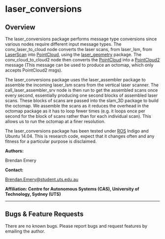 # laser_conversions 

## Overview

The laser_conversions package performs message type conversions since various nodes require
different input message types. The conv_laser_to_cloud node converts the laser scans, from
laser_lsm, from [LaserScan](http://docs.ros.org/api/sensor_msgs/html/msg/LaserScan.html) into
[PointCloud], using the [laser_geometry](http://wiki.ros.org/laser_geometry) package. The
conv_cloud_to_cloud2 node then converts the [PointCloud] into a [PointCloud2] message (This message
can be used to produce an octomap, which only accepts PointCloud2 msgs).

The laser_conversions package uses the laser_assembler package to assemble the incoming laser_lsm
 scans from the vertical laser scanner. The call_laser_assembler_srv node is then run to get the
 assembled scans once every second, essentially producing one second blocks of assembled laser
 scans. These blocks of scans are passed into the slam_3D package to build the octomap. We
 assemble the scans as it reduces the overhead in the octomap package as it has to loop fewer
 times (e.g. it loops once per second for the block of scans rather than for each individual
 scan). This allows us to run the octomap at a finer resolution.

The laser_conversions package has been tested under [ROS] Indigo and Ubuntu 14.04. This is research
code, expect that it changes often and any fitness for a particular purpose is disclaimed.

**Authors:**

Brendan Emery

**Contact:** 

Brendan.Emery@student.uts.edu.au

**Affiliation: Centre for Autonomous Systems (CAS), University of Technology, Sydney (UTS)**

***
## Bugs & Feature Requests

There are no known bugs. Please report bugs and request features by emailing the author.

[ROS]: http://www.ros.org
[PointCloud]: http://docs.ros.org/api/sensor_msgs/html/msg/PointCloud.html
[PointCloud2]: http://docs.ros.org/api/sensor_msgs/html/msg/PointCloud2.html
